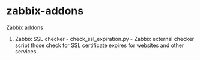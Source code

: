 # zabbix-addons
Zabbix addons

1. Zabbix SSL checker - check_ssl_expiration.py - Zabbix external checker script those check for SSL certificate expires for websites and other services.
